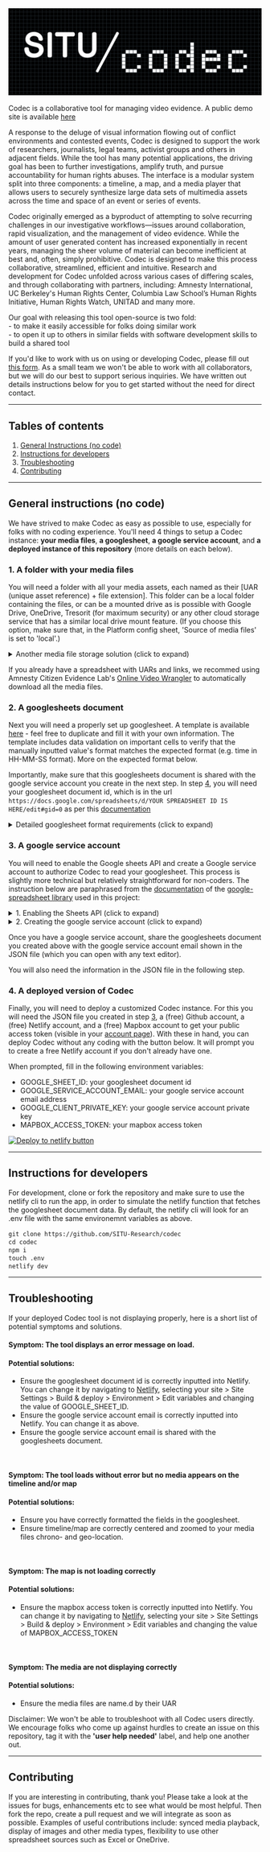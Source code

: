 <img src="codec white on black logo cropped center.png" alt="SITU Research and Codec logos">

Codec is a collaborative tool for managing video evidence. A public demo site is available [here](https://codec-demo.netlify.app/)

A response to the deluge of visual information flowing out of conflict environments and contested events, Codec is designed to support the work of researchers, journalists, legal teams, activist groups and others in adjacent fields. While the tool has many potential applications, the driving goal has been to further investigations, amplify truth, and pursue accountability for human rights abuses. The interface is a modular system split into three components: a timeline, a map, and a media player that allows users to securely synthesize large data sets of multimedia assets across the time and space of an event or series of events.

Codec originally emerged as a byproduct of attempting to solve recurring challenges in our investigative workflows—issues around collaboration, rapid visualization, and the management of video evidence. While the amount of user generated content has increased exponentially in recent years, managing the sheer volume of material can become inefficient at best and, often, simply prohibitive. Codec is designed to make this process collaborative, streamlined, efficient and intuitive. Research and development for Codec unfolded across various cases of differing scales, and through collaborating with partners, including: Amnesty International, UC Berkeley's Human Rights Center, Columbia Law School’s Human Rights Initiative, Human Rights Watch, UNITAD and many more.


Our goal with releasing this tool open-source is two fold: <br>
\- to make it easily accessible for folks doing similar work <br>
\- to open it up to others in similar fields with software development skills to build a shared tool

If you'd like to work with us on using or developing Codec, please fill out [this form](https://forms.gle/7Pg7GPZmYpN6CVSa9). As a small team we won't be able to work with all collaborators, but we will do our best to support serious inquiries. We have written out details instructions below for you to get started without the need for direct contact.

***

## Tables of contents

1. [General Instructions (no code)](#general-instructions-no-code)
2. [Instructions for developers](#instructions-for-developers)
3. [Troubleshooting](#troubleshooting)
4. [Contributing](#contributing)

***

## General instructions (no code)

We have strived to make Codec as easy as possible to use, especially for folks with no coding experience. You'll need 4 things to setup a Codec instance: **your media files**, **a googlesheet**, **a google service account**, and **a deployed instance of this repository** (more details on each below).

### 1. A folder with your media files

You will need a folder with all your media assets, each named as their [UAR (unique asset reference) + file extension]. This folder can be a local folder containing the files, or can be a mounted drive as is possible with Google Drive, OneDrive, Tresorit (for maximum security) or any other cloud storage service that has a similar local drive mount feature. (If you choose this option, make sure that, in the Platform config sheet, 'Source of media files' is set to 'local'.)

<details>

<summary>Another media file storage solution (click to expand) </summary>

Another media file storage solution is to use a cloud storage service such as Amazon Web Services’ S3. After having uploaded the necessary files to an S3 bucket and the necessary url links filled in the spreadsheet, any user with access to the platform can then play the files without needing a local copy or a local drive streaming solution. It thus makes public dissemination easier. However, it is slightly more technically difficult to set up and is not as secure. (If you choose this option, make sure that, in the Platform config sheet, 'Source of media files' is set to 'url'.)
</details>

If you already have a spreadsheet with UARs and links, we recommed using Amnesty Citizen Evidence Lab's [Online Video Wrangler](https://citizenevidence.org/2021/03/25/online-video-wrangler/) to automatically download all the media files.

### 2. A googlesheets document

Next you will need a properly set up googlesheet. A template is available [here](https://docs.google.com/spreadsheets/d/1gUMlUpOvRWUkG10lkWk8zebtmkzK9R0Azv6inve94h4/edit?usp=sharing) - feel free to duplicate and fill it with your own information. The template includes data validation on important cells to verify that the manually inputted value's format matches the expected format (e.g. time in HH-MM-SS format). More on the expected format below.

Importantly, make sure that this googlesheets document is shared with the google service account you create in the next step. In step [4](#4-a-deployed-version-of-codec), you will need your googlesheet document id, which is in the url `https://docs.google.com/spreadsheets/d/YOUR SPREADSHEET ID IS HERE/edit#gid=0` as per this [documentation](https://developers.google.com/sheets/api/guides/concepts)



<details>

<summary>
Detailed googlesheet format requirements (click to expand)
</summary>

Codec expects a googlesheet with the following characteristics:


<details>

<summary>
- A tab named 'Platform config' with the following rows:
</summary>

- **Map start latitude**: the center latitude where the map loads, in decimal format e.g. 40.806
- **Map start longitude**: the center longitude where the map loads, in decimal format e.g. -73.920
- **Map start zoom**: the initial zoom level where the map loads, in decimal format e.g. 16
- **Timeline begin datetime**: the date and time when the timeline begins, in YYYY-MM-DD HH-MM-SS format e.g. 2020-06-04 19:56:00
- **Timeline end datetime**: the date and time when the timeline ends, in YYYY-MM-DD HH-MM-SS format e.g. 2020-06-04 20:06:00
- **Source of media files**: where to load the media files from, either 'local' to prompt the user to select them from their machine or 'url' to indicate the files should be loaded from their link
- **Title of tab with media assets**: the name of the tab containing information about the media assets, e.g. 'media assets'
- **Title of tab with events**: the name of the tab containing information about the events, e.g. 'events'
- **Title of column used for chronolocation**: within the media assets tab, name of the column used to locate assets on the timeline, e.g. 'Chronolocation (YYYY-MM-DD HH:MM:SS)'
- **Title of column used for duration**: within the media assets tab, name of the column used to draw the duration of assets on the timeline, e.g. 'Asset duration (HH:MM:SS)'
- **Title of column used for latitude**: within the media assets tab, name of the column with latitude used to locate assets on the map, e.g. 'Latitude (decimal)'
- **Title of column used for longitude**: within the media assets tab, name of the column with longitude used to locate assets on the map, e.g. 'Longitude (decimal)'
- **Title of column used for url**: within the media assets tab, if 'Source of media files' set to 'url, name of the column with the link to the media file
- **Rank of assets row with column names**: within the media assets tab, which row contains the column names, e.g. if it's in the second row from the top, write '2'
- **Rank of events row with column names**: within the events tab, which row contains the column names, e.g. if it's in the first row from the top, write '1'
</details>

<details>

<summary>
- A tab with details on the media assets, with the following characteristics:
</summary>

- the first column should be the UAR (Unique Asset Reference) an alphanumeric code that is unique to each media asset, e.g. 'bx010'
- to the right of all the column, there should be a column with some content such that Codec can read all the data, e.g. in cell AH 1 in the template: 'END'
- a column to indicate asset chronolocation
- a column to indicate asset latitude
- a column to indicate asset longitude
- if using cloud hosted media files, a column to indicate asset file link
- column with boolean (i.e. true/false) values will be automatically filterable in the Codec user interface. We recommend using checkboxes to avoid typos (select whole column below column name, Insert > Checkbox)
</details>


<details>

<summary>
- A tab with details on the events to mark vertical lines on the timeline (can be empty), with the following characteristics:
</summary>

- a column titled 'Datetime (YYYY-MM-DD HH:MM:SS)': to indicate where to draw the event on the timeline, e.g. '2020-06-04 20:00:00'
- a column titled 'Event': text describing the event, e.g. 'Curfew goes into effect'
</details>


</details>



### 3. A google service account

You will need to enable the Google sheets API and create a Google service account to authorize Codec to read your googlesheet. This process is slightly more technical but relatively straightforward for non-coders. The instruction below are paraphrased from the [documentation](https://theoephraim.github.io/node-google-spreadsheet/#/getting-started/authentication) of the [google-spreadsheet library](https://theoephraim.github.io/node-google-spreadsheet/) used in this project:


<details>

<summary>
1. Enabling the Sheets API (click to expand)
</summary>

1. Go to the [Google Developers Console](https://console.cloud.google.com/)
2. Select your project or create a new one (and then select it)
3. In the sidebar on the left, select APIs & Services > Library
4. Search for "sheets"
5. Click on "Google Sheets API"
6. Click the blue "Enable" button

</details>



    
<details>

<summary>
2. Creating the google service account (click to expand)
</summary>

1. Select your project in the [Google Developers Console](https://console.cloud.google.com/)
2. In the sidebar on the left, select APIs & Services > Credentials
3. Click blue "+ CREATE CREDENTIALS" and select "Service account" option
4. Enter name, description, click "CREATE"
5. You can skip permissions, click "CONTINUE"
6. Click "+ CREATE KEY" button
7. Select the "JSON" key type option
8. Click "Create" button > your JSON key file is generated and downloaded to your machine. Make sure to keep this file, it is the only copy and you will need it to deploy the platform to Netlify.
9. Click "DONE"

</details>

Once you have a google service account, share the googlesheets document you created above with the google service account email shown in the JSON file (which you can open with any text editor).

You will also need the information in the JSON file in the following step.


### 4. A deployed version of Codec

Finally, you will need to deploy a customized Codec instance. For this you will need the JSON file you created in step [3](#3-a-google-service-account), a (free) Github account, a (free) Netlify account, and a (free) Mapbox account to get your public access token (visible in your [account page](https://account.mapbox.com/)). With these in hand, you can deploy Codec without any coding with the button below. It will prompt you to create a free Netlify account if you don't already have one.

When prompted, fill in the following environment variables:
- GOOGLE_SHEET_ID: your googlesheet document id
- GOOGLE_SERVICE_ACCOUNT_EMAIL: your google service account email address
- GOOGLE_CLIENT_PRIVATE_KEY: your google service account private key
- MAPBOX_ACCESS_TOKEN: your mapbox access token

[![Deploy to netlify button](https://www.netlify.com/img/deploy/button.svg)](https://app.netlify.com/start/deploy?repository=https://github.com/SITU-Research/codec)



***

## Instructions for developers

For development, clone or fork the repository and make sure to use the netlify cli to run the app, in order to simulate the netlify function that fetches the googlesheet document data. By default, the netlify cli will look for an .env file with the same environemnt variables as above.

```
git clone https://github.com/SITU-Research/codec
cd codec
npm i
touch .env
netlify dev
```


***

## Troubleshooting 

If your deployed Codec tool is not displaying properly, here is a short list of potential symptoms and solutions.


#### Symptom: The tool displays an error message on load.
#### Potential solutions:
- Ensure the googlesheet document id is correctly inputted into Netlify. You can change it by navigating to [Netlify](https://app.netlify.com/), selecting your site > Site Settings > Build & deploy > Environment > Edit variables and changing the value of GOOGLE_SHEET_ID.
- Ensure the google service account email is correctly inputted into Netlify. You can change it as above.
- Ensure the google service account email is shared with the googlesheets document.


<br>

#### Symptom: The tool loads without error but no media appears on the timeline and/or map
#### Potential solutions:
- Ensure you have correctly formatted the fields in the googlesheet.
- Ensure timeline/map are correctly centered and zoomed to your media files chrono- and geo-location.

<br>

#### Symptom: The map is not loading correctly
#### Potential solutions:
- Ensure the mapbox access token is correctly inputted into Netlify. You can change it by navigating to [Netlify](https://app.netlify.com/), selecting your site > Site Settings > Build & deploy > Environment > Edit variables and changing the value of MAPBOX_ACCESS_TOKEN

<br>

#### Symptom: The media are not displaying correctly
#### Potential solutions:
- Ensure the media files are name.d by their UAR


Disclaimer: We won't be able to troubleshoot with all Codec users directly. We encourage folks who come up against hurdles to create an issue on this repository, tag it with the **'user help needed'** label, and help one another out.

***

## Contributing

If you are interesting in contributing, thank you! Please take a look at the issues for bugs, enhancements etc to see what would be most helpful. Then fork the repo, create a pull request and we will integrate as soon as possible. Examples of useful contributions include: synced media playback, display of images and other media types, flexibility to use other spreadsheet sources such as Excel or OneDrive.